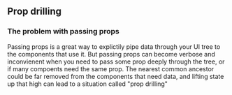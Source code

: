 ## Prop drilling

### The problem with passing props

Passing props is a great way to explictily pipe data through your UI tree to the components that use it.
But passing props can become verbose and inconvienent when you need to pass some prop deeply through the tree, or if many compoents need the same prop. The nearest common ancestor could be far removed from the components that need data, and lifting state up that high can lead to a situation called "prop drilling"
